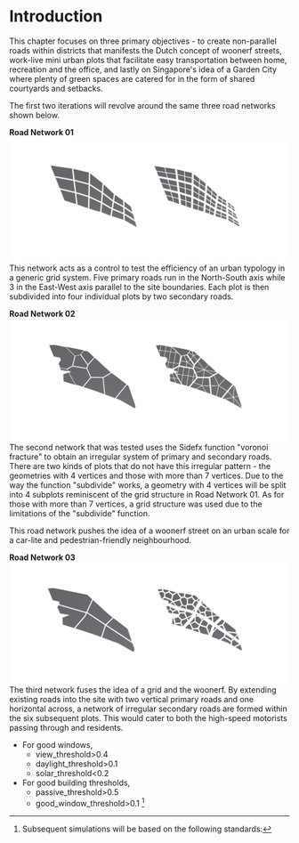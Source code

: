# Introduction

This chapter focuses on three primary objectives - to create non-parallel roads within districts that manifests the Dutch concept of woonerf streets, work-live mini urban plots that facilitate easy transportation between home, recreation and the office, and lastly on Singapore's idea of a Garden City where plenty of green spaces are catered for in the form of shared courtyards and setbacks.

The first two iterations will revolve around the same three road networks shown below.

**Road Network 01**
![Arterial Road Network 1](./imgs/road2.png)
This network acts as a control to test the efficiency of an urban typology in a generic grid system. Five primary roads run in the North-South axis while 3 in the East-West axis parallel to the site boundaries. Each plot is then subdivided into four individual plots by two secondary roads.

**Road Network 02**
![Arterial Road Network 2](./imgs/road3.png)
The second network that was tested uses the Sidefx function "voronoi fracture" to obtain an irregular system of primary and secondary roads. There are two kinds of plots that do not have this irregular pattern - the geometries with 4 vertices and those with more than 7 vertices. Due to the way the function "subdivide" works, a geometry with 4 vertices will be split into 4 subplots reminiscent of the grid structure in Road Network 01. As for those with more than 7 vertices, a grid structure was used due to the limitations of the "subdivide" function.

This road network pushes the idea of a woonerf street on an urban scale for a car-lite and pedestrian-friendly neighbourhood. 

**Road Network 03**
![Arterial Road Network 3](./imgs/road1.jpg)
The third network fuses the idea of a grid and the woonerf. By extending existing roads into the site with two vertical primary roads and one horizontal across, a network of irregular secondary roads are formed within the six subsequent plots. This would cater to both the high-speed motorists passing through and residents.

[^2]: Subsequent simulations will be based on the following standards:
* For good windows,
  * view_threshold>0.4
  * daylight_threshold>0.1
  * solar_threshold<0.2
* For good building thresholds,
  * passive_threshold>0.5
  * good_window_threshold>0.1
[^2]
